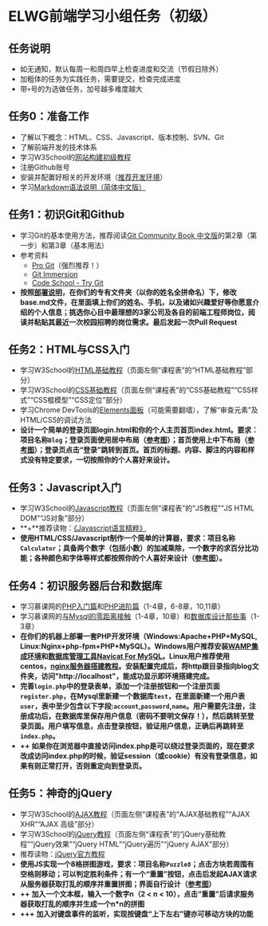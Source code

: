 ELWG前端学习小组任务（初级）
=====

## 任务说明
* 如无通知，默认每周一和周四早上检查进度和交流（节假日除外）
* 加粗体的任务为实践任务，需要提交，检查完成进度
* 带`+`号的为选做任务，加号越多难度越大

## 任务0：准备工作
* 了解以下概念：HTML、CSS、Javascript、版本控制、SVN、Git
* 了解前端开发的技术体系
* 学习W3School的[网站构建初级教程](http://www.w3school.com.cn/web/index.asp)
* 注册Github账号
* 安装并配置好相关的开发环境（[推荐开发环境](https://github.com/MHWGO520/tasks#%E6%8E%A8%E8%8D%90%E5%BC%80%E5%8F%91%E7%8E%AF%E5%A2%83)）
* 学习[Markdown语法说明（简体中文版）](http://wowubuntu.com/markdown/)

## 任务1：初识Git和Github

* 学习Git的基本使用方法，推荐阅读[Git Community Book 中文版](http://gitbook.liuhui998.com/index.html)的第2章（第一步）和第3章（基本用法）
* 参考资料
    * [Pro Git](https://git-scm.com/book/zh/v2)（强烈推荐！）
    * [Git Immersion](http://gitimmersion.com)
    * [Code School - Try Git](https://try.github.io/levels/1/challenges/1)
* **按照[部署说明](https://github.com/ELWG-FE-Study/tasks#%E9%83%A8%E7%BD%B2%E8%AF%B4%E6%98%8E)，在你们的专有文件夹（以你的姓名全拼命名）下，修改base.md文件，在里面填上你们的姓名、手机，以及诸如兴趣爱好等你愿意介绍的个人信息；挑选你心目中最理想的3家公司及各自的前端工程师岗位，阅读并粘贴其最近一次校园招聘的岗位需求。最后发起一次Pull Request**

## 任务2：HTML与CSS入门

* 学习W3School的[HTML基础教程](http://www.w3school.com.cn/html/index.asp)（页面左侧“课程表”的“HTML基础教程”部分）
* 学习W3School的[CSS基础教程](http://www.w3school.com.cn/css/index.asp)（页面左侧“课程表”的“CSS基础教程”“CSS样式”“CSS框模型”“CSS定位”部分）
* 学习Chrome DevTools的[Elements面板](https://developers.google.com/chrome-developer-tools/docs/dom-and-styles?hl=zh-CN)（可能需要翻墙），了解“审查元素”及HTML/CSS的调试方法
* **设计一个简单的登录页面login.html和你的个人主页首页index.html。要求：项目名称`Blog`；登录页面使用居中布局（[参考图](http://ww3.sinaimg.cn/large/74990035jw1edvnyxdby7j20zd0a60sz.jpg)）；首页使用上中下布局（[参考图](http://ww2.sinaimg.cn/large/74990035jw1edvnyluzlvj21al0qfahl.jpg)）；登录页点击“登录”跳转到首页。首页的标题、内容、脚注的内容和样式没有特定要求，一切按照你的个人喜好来设计。**

## 任务3：Javascript入门

* 学习W3School的[Javascript教程](http://www.w3school.com.cn/js/index.asp)（页面左侧“课程表”的“JS教程”“JS HTML DOM”“JS对象”部分）
* **+**推荐读物：[《Javascript语言精粹》](http://book.douban.com/subject/11874748/)
* **使用HTML/CSS/Javascript制作一个简单的计算器，要求：项目名称`Calculator`；具备两个数字（包括小数）的加减乘除，一个数字的求百分比功能；各种颜色和字体等样式都按照你的个人喜好来设计（[参考图](http://ww1.sinaimg.cn/large/74990035gw1edwkx6v8hjj208h08j3ym.jpg)）。**

## 任务4：初识服务器后台和数据库

* 学习慕课网的[PHP入门篇](http://www.imooc.com/learn/54)和[PHP进阶篇](http://www.imooc.com/learn/26)（1-4章，6-8章，10,11章）
* 学习慕课网的[与Mysql的零距离接触](http://www.imooc.com/learn/122)（1-4章，10章）和[数据库设计那些事](http://www.imooc.com/learn/117)（1-3章）
* **在你们的机器上部署一套PHP开发环境（Windows:Apache+PHP+MySQL, Linux:Nginx+php-fpm+PHP+MySQL）。Windows用户推荐安装[WAMP集成环境](http://www.wampserver.com/en/)和[数据库管理工具Navicat For MySQL](http://www.navicat.com.cn/products/navicat-for-mysql)。Linux用户推荐使用centos，[nginx服务器搭建教程](https://www.digitalocean.com/community/tutorials/how-to-install-linux-nginx-mysql-php-lemp-stack-on-centos-6)。安装配置完成后，将http跟目录指向blog文件夹，访问"http://localhost"，能成功显示即环境搭建完成。**
* **完善`login.php`中的登录表单，添加一个注册按钮和一个注册页面`register.php`，在Mysql里新建一个数据库`test`，在里面新建一个用户表`user`，表中至少包含以下字段:`account`,`password`,`name`。用户需要先注册，注册成功后，在数据库里保存用户信息（密码不要明文保存！），然后跳转至登录页面。用户填写信息，点击登录按钮，验证用户信息，正确后再跳转至`index.php`。**
* **++** **如果你在浏览器中直接访问index.php是可以绕过登录页面的，现在要求改成访问index.php的时候，验证session（或cookie）有没有登录信息，如果有则正常打开，否则重定向到登录页。**

## 任务5：神奇的jQuery

* 学习W3School的[AJAX教程](http://www.w3school.com.cn/ajax/index.asp)（页面左侧“课程表”的“AJAX基础教程”“AJAX XHR”“AJAX 高级”部分）
* 学习W3School的[jQuery教程](http://www.w3school.com.cn/jquery/index.asp)（页面左侧“课程表”的“jQuery基础教程”“jQuery效果”“jQuery HTML”“jQuery遍历”“jQuery AJAX”部分）
* 推荐读物：[jQuery官方教程](http://learn.jquery.com/about-jquery/)
* **使用JS实现一个8格拼图游戏，要求：项目名称`Puzzle8`；点击方块若周围有空格则移动；可以判定胜利条件；有一个“重置”按钮，点击后发起AJAX请求从服务器获取打乱的顺序并重置拼图；界面自行设计（[参考图](http://ww4.sinaimg.cn/large/74990035jw1ee78msr09fj20ax0auaa3.jpg)）**
* **++** **加入一个文本框，输入一个数字n（2 < n < 10），点击“重置”后请求服务器获取打乱的顺序并生成一个n*n的拼图**
* **+++** **加入对键盘事件的监听，实现按键盘“上下左右”键亦可移动方块的功能**
